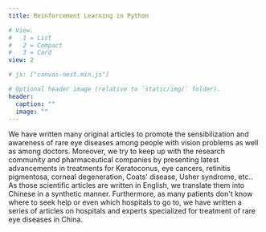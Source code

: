 ```yaml
---
title: Reinforcement Learning in Python

# View.
#   1 = List
#   2 = Compact
#   3 = Card
view: 2

# js: ["canvas-nest.min.js"]

# Optional header image (relative to `static/img/` folder).
header:
  caption: ""
  image: ""
---
```


We have written many original articles to promote the sensibilization and awareness of rare eye diseases among people with vision problems as well as among doctors. Moreover, we try to keep up with the research community and pharmaceutical companies by presenting latest advancements in treatments for Keratoconus, eye cancers, retinitis pigmentosa, corneal degeneration, Coats' disease, Usher syndrome, etc.. As those scientific articles are written in English, we translate them into Chinese in a synthetic manner. Furthermore, as many patients don't know where to seek help or even which hospitals to go to, we have written a series of articles on hospitals and experts specialized for treatment of rare eye diseases in China.
